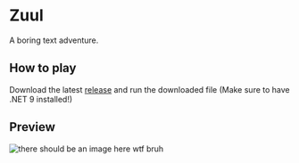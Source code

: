 # Zuul

A boring text adventure.

## How to play

Download the latest [release](https://github.com/msh31/zuul/releases/) and run the downloaded file
(Make sure to have .NET 9 installed!)

## Preview
![there should be an image here wtf bruh](https://i.imgur.com/tc11zYB.png)